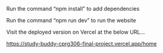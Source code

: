 Run the command “npm install” to add dependencies

Run the command “npm run dev” to run the website 

Visit the deployed version on Vercel at the below URL…

https://study-buddy-cprg306-final-project.vercel.app/home
